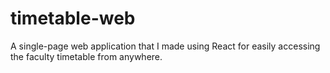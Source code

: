 # timetable-web
A single-page web application that I made using React for easily accessing the faculty timetable from anywhere.
